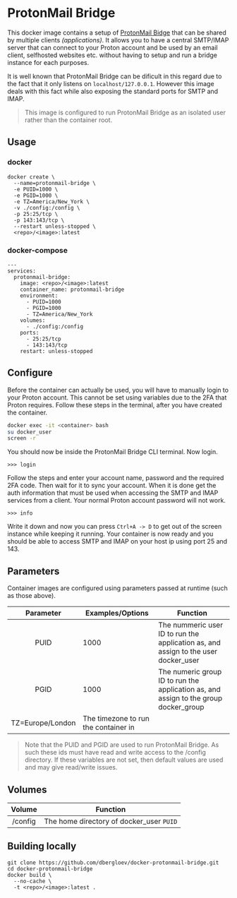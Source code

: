 # ProtonMail Bridge

This docker image contains a setup of [ProtonMail Bidge](https://proton.me/mail/bridge) that can be shared by multiple clients _(applications)_. It allows you to have a central SMTP/IMAP server that can connect to your Proton account and be used by an email client, selfhosted websites etc. without having to setup and run a bridge instance for each purposes. 

It is well known that ProtonMail Bridge can be dificult in this regard due to the fact that it only listens on `localhost/127.0.0.1`. However this image deals with this fact while also exposing the standard ports for SMTP and IMAP.

> This image is configured to run ProtonMail Bridge as an isolated user rather than the container root.

## Usage

### docker

```
docker create \
  --name=protonmail-bridge \
  -e PUID=1000 \
  -e PGID=1000 \
  -e TZ=America/New_York \
  -v ./config:/config \
  -p 25:25/tcp \
  -p 143:143/tcp \
  --restart unless-stopped \
  <repo>/<image>:latest
```


### docker-compose

```
---
services:
  protonmail-bridge:
    image: <repo>/<image>:latest
    container_name: protonmail-bridge
    environment:
      - PUID=1000
      - PGID=1000
      - TZ=America/New_York
    volumes:
      - ./config:/config
    ports:
      - 25:25/tcp
      - 143:143/tcp
    restart: unless-stopped
```

## Configure

Before the container can actually be used, you will have to manually login to your Proton account. This cannot be set using variables due to the 2FA that Proton requires. Follow these steps in the terminal, after you have created the container.

```sh
docker exec -it <container> bash
su docker_user
screen -r
```

You should now be inside the ProtonMail Bridge CLI terminal. Now login.

```
>>> login
```

Follow the steps and enter your account name, password and the required 2FA code. Then wait for it to sync your account. When it is done get the auth information that must be used when accessing the SMTP and IMAP services from a client. Your normal Proton account password will not work. 

```
>>> info
```

Write it down and now you can press `Ctrl+A -> D` to get out of the screen instance while keeping it running. Your container is now ready and you should be able to access SMTP and IMAP on your host ip using port 25 and 143.

## Parameters

Container images are configured using parameters passed at runtime (such as those above).

| Parameter | Examples/Options | Function |
| :----: | --- | --- |
| PUID | 1000 | The nummeric user ID to run the application as, and assign to the user docker_user |
| PGID | 1000 | The numeric group ID to run the application as, and assign to the group docker_group |
| TZ=Europe/London | The timezone to run the container in |

> Note that the PUID and PGID are used to run ProtonMail Bridge. As such these ids must have read and write access to the /config directory. If these variables are not set, then default values are used and may give read/write issues. 

## Volumes

| Volume | Function |
| :----: | --- |
| /config | The home directory of docker_user `PUID` |

## Building locally

```
git clone https://github.com/dbergloev/docker-protonmail-bridge.git
cd docker-protonmail-bridge
docker build \
  --no-cache \
  -t <repo>/<image>:latest .
```
